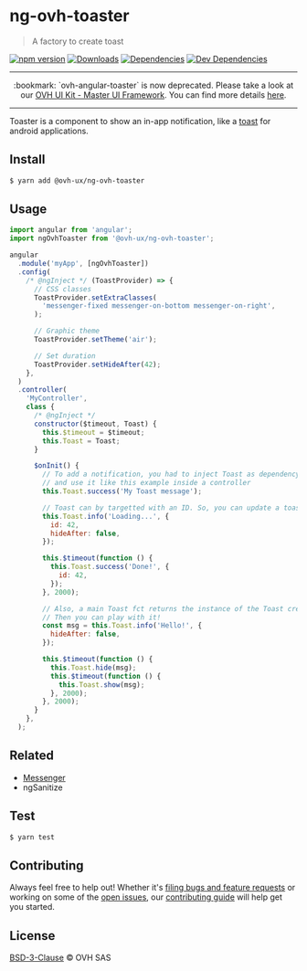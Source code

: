 # ng-ovh-toaster

> A factory to create toast

[![npm version](https://badgen.net/npm/v/@ovh-ux/ng-ovh-toaster)](https://www.npmjs.com/package/@ovh-ux/ng-ovh-toaster) [![Downloads](https://badgen.net/npm/dt/@ovh-ux/ng-ovh-toaster)](https://npmjs.com/package/@ovh-ux/ng-ovh-toaster) [![Dependencies](https://badgen.net/david/dep/ovh/manager/packages/components/ng-ovh-toaster)](https://npmjs.com/package/@ovh-ux/ng-ovh-toaster?activeTab=dependencies) [![Dev Dependencies](https://badgen.net/david/dev/ovh/manager/packages/components/ng-ovh-toaster)](https://npmjs.com/package/@ovh-ux/ng-ovh-toaster?activeTab=dependencies)

---

<div align="center">
:bookmark: `ovh-angular-toaster` is now deprecated. Please take a look at our <a href="https://github.com/ovh/ovh-ui-kit" target="_blank">OVH UI Kit - Master UI Framework</a>. You can find more details <a href="https://ovh.github.io/ovh-ui-kit/?path=/story/design-system-components-message-webcomponent--default" target="_blank">here</a>.
</div>

---

Toaster is a component to show an in-app notification, like a [toast](http://developer.android.com/guide/topics/ui/notifiers/toasts.html) for android applications.

## Install

```sh
$ yarn add @ovh-ux/ng-ovh-toaster
```

## Usage

```js
import angular from 'angular';
import ngOvhToaster from '@ovh-ux/ng-ovh-toaster';

angular
  .module('myApp', [ngOvhToaster])
  .config(
    /* @ngInject */ (ToastProvider) => {
      // CSS classes
      ToastProvider.setExtraClasses(
        'messenger-fixed messenger-on-bottom messenger-on-right',
      );

      // Graphic theme
      ToastProvider.setTheme('air');

      // Set duration
      ToastProvider.setHideAfter(42);
    },
  )
  .controller(
    'MyController',
    class {
      /* @ngInject */
      constructor($timeout, Toast) {
        this.$timeout = $timeout;
        this.Toast = Toast;
      }

      $onInit() {
        // To add a notification, you had to inject Toast as dependency
        // and use it like this example inside a controller
        this.Toast.success('My Toast message');

        // Toast can by targetted with an ID. So, you can update a toast on-the-fly, like this:
        this.Toast.info('Loading...', {
          id: 42,
          hideAfter: false,
        });

        this.$timeout(function () {
          this.Toast.success('Done!', {
            id: 42,
          });
        }, 2000);

        // Also, a main Toast fct returns the instance of the Toast created.
        // Then you can play with it!
        const msg = this.Toast.info('Hello!', {
          hideAfter: false,
        });

        this.$timeout(function () {
          this.Toast.hide(msg);
          this.$timeout(function () {
            this.Toast.show(msg);
          }, 2000);
        }, 2000);
      }
    },
  );
```

## Related

- [Messenger](https://github.com/HubSpot/messenger)
- ngSanitize

## Test

```sh
$ yarn test
```

## Contributing

Always feel free to help out! Whether it's [filing bugs and feature requests](https://github.com/ovh/manager/issues/new) or working on some of the [open issues](https://github.com/ovh/manager/issues), our [contributing guide](https://github.com/ovh/manager/blob/master/CONTRIBUTING.md) will help get you started.

## License

[BSD-3-Clause](LICENSE) © OVH SAS
